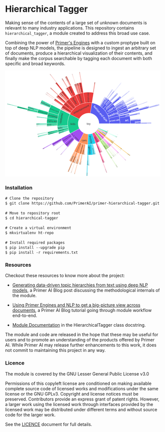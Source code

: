  # Hierarchical Tagger

 Making sense of the contents of a large set of unknown documents is relevant to many industry applications. This repository contains `hierarchical_tagger`, a module created to address this broad use case.

Combining the power of [Primer's Engines](https://developers.primer.ai/docs) with a custom proptype built on top of deep NLP models, the pipeline is designed to ingest an arbitrary set of documents, produce a hierarchical visualization of their contents, and finally make the corpus searchable by tagging each document with both specific and broad keywords.

![](./examples/example-sunburst-chart-small.png)
### Installation

```
# Clone the repository
$ git clone https://github.com/PrimerAI/primer-hierarchical-tagger.git

# Move to repository root
$ cd hierarchical-tagger

# Create a virtual environment
$ mkvirtualenv ht-repo

# Install required packages
$ pip install --upgrade pip
$ pip install -r requirements.txt
```

### Resources

Checkout these resources to know more about the project:

- [Generating data-driven topic hierarchies from text using deep NLP models](), a Primer AI Blog post discussing the methodological internals of the module.

- [Using Primer Engines and NLP to get a big-picture view across documents](), a Primer AI Blog tutorial going through module workflow end-to-end.

- [Module Documentation](./hierarchical_tagger/hierarchical_tagger.py#L33) in the HierarchicalTagger class docstring.

The module and code are released in the hope that these may be useful for users and to promote an understanding of the products offered by Primer AI. While Primer AI may release further enhancements to this work, it does not commit to maintaining this project in any way.

 ### Licence

 The module is covered by the GNU Lesser General Public License v3.0

Permissions of this copyleft license are conditioned on making available complete source code of licensed works and modifications under the same license or the GNU GPLv3. Copyright and license notices must be preserved. Contributors provide an express grant of patent rights. However, a larger work using the licensed work through interfaces provided by the licensed work may be distributed under different terms and without source code for the larger work.

See the [LICENCE](LICENCE) document for full details.

